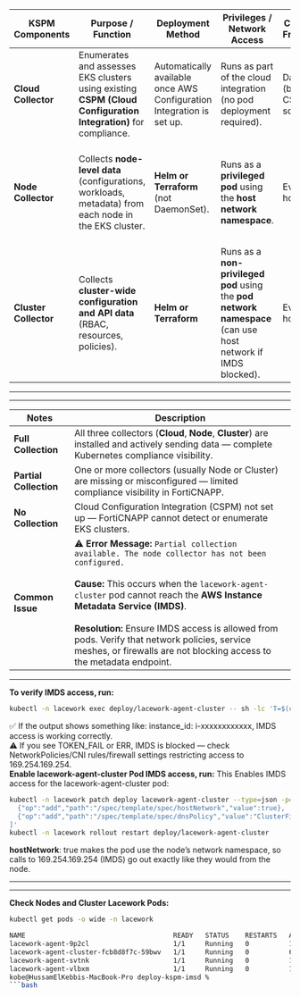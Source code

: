 



| **KSPM Components**         | **Purpose / Function**                                                                                         | **Deployment Method**                                                 | **Privileges / Network Access**                                                                              | **Collection Frequency**        | **Data Sent to FortiCNAPP**             | **Key Requirements / Notes**                                                                                |
| --------------------- | -------------------------------------------------------------------------------------------------------------- | --------------------------------------------------------------------- | ------------------------------------------------------------------------------------------------------------ | ------------------------------- | --------------------------------------- | ----------------------------------------------------------------------------------------------------------- |
| **Cloud Collector**   | Enumerates and assesses EKS clusters using existing **CSPM (Cloud Configuration Integration)** for compliance. | Automatically available once AWS Configuration Integration is set up. | Runs as part of the cloud integration (no pod deployment required).                                          | Daily (based on CSPM schedule). | Within 24 hours of configuration setup. | Requires AWS  Configuration Integration. No additional setup for EKS.                                 |
| **Node Collector**    | Collects **node-level data** (configurations, workloads, metadata) from each node in the EKS cluster.          | **Helm or Terraform** (not DaemonSet).                                | Runs as a **privileged pod** using the **host network namespace**.                                           | Every hour.                     | Within 2 hours of installation.         | Requires access to the **Instance Metadata Service (IMDS)**. Must be deployed on each cluster.              |
| **Cluster Collector** | Collects **cluster-wide configuration and API data** (RBAC, resources, policies).                              | **Helm or Terraform**                                                 | Runs as a **non-privileged pod** using the **pod network namespace** (can use host network if IMDS blocked). | Every 24 hours.                 | Within 2 hours of installation.         | Requires access to both the **Kubernetes API Server** and **IMDS**. If IMDS blocked → *Partial Collection*. |  

------
------

| **Notes**           | **Description**                                                                                                                                                                                                                                                                                                                                                                                               |
| ---------------------- | ------------------------------------------------------------------------------------------------------------------------------------------------------------------------------------------------------------------------------------------------------------------------------------------------------------------------------------------------------------------------------------------------------------- |
| **Full Collection**    | All three collectors (**Cloud**, **Node**, **Cluster**) are installed and actively sending data — complete Kubernetes compliance visibility.                                                                                                                                                                                                                                                                  |
| **Partial Collection** | One or more collectors (usually Node or Cluster) are missing or misconfigured — limited compliance visibility in FortiCNAPP.                                                                                                                                                                                                                                                                                  |
| **No Collection**      | Cloud Configuration Integration (CSPM) not set up — FortiCNAPP cannot detect or enumerate EKS clusters.                                                                                                                                                                                                                                                                                                       |
| **Common Issue**       | ⚠️ **Error Message:** `Partial collection available. The node collector has not been configured.`<br><br>**Cause:** This occurs when the `lacework-agent-cluster` pod cannot reach the **AWS Instance Metadata Service (IMDS)**.<br><br>**Resolution:** Ensure IMDS access is allowed from pods. Verify that network policies, service meshes, or firewalls are not blocking access to the metadata endpoint. |  

------

**To verify IMDS access, run:**
```bash
kubectl -n lacework exec deploy/lacework-agent-cluster -- sh -lc 'T=$(curl -s --connect-timeout 2 -X PUT http://169.254.169.254/latest/api/token -H "X-aws-ec2-metadata-token-ttl-seconds:60" || true); [ -n "$T" ] && { printf "instance_id: "; curl -s --connect-timeout 2 -H "X-aws-ec2-metadata-token: $T" http://169.254.169.254/latest/meta-data/instance-id || echo ERR; } || echo TOKEN_FAIL'
```
✅ If the output shows something like: instance_id: i-xxxxxxxxxxxx, IMDS access is working correctly.  
⚠️ If you see TOKEN_FAIL or ERR, IMDS is blocked — check NetworkPolicies/CNI rules/firewall settings restricting access to 169.254.169.254.  
   **Enable lacework-agent-cluster Pod IMDS access, run:** This Enables IMDS access for the lacework-agent-cluster pod:

```bash
kubectl -n lacework patch deploy lacework-agent-cluster --type=json -p='[
  {"op":"add","path":"/spec/template/spec/hostNetwork","value":true},
  {"op":"add","path":"/spec/template/spec/dnsPolicy","value":"ClusterFirstWithHostNet"}
]'
kubectl -n lacework rollout restart deploy/lacework-agent-cluster
```
**hostNetwork**: true makes the pod use the node’s network namespace, so calls to 169.254.169.254 (IMDS) go out exactly like they would from the node.

-----
-----

**Check Nodes and Cluster Lacework Pods:**
```bash
kubectl get pods -o wide -n lacework

NAME                                     READY   STATUS    RESTARTS   AGE   IP              NODE                  NOMINATED NODE   READINESS GATES
lacework-agent-9p2cl                     1/1     Running   0          18h   172.31.15.1     i-084f64ad869c04a64   <none>           <none>
lacework-agent-cluster-fcb8d8f7c-59bwv   1/1     Running   0          6s    172.31.15.1     i-084f64ad869c04a64   <none>           <none>
lacework-agent-svtnk                     1/1     Running   0          18h   172.31.34.187   i-0c0fa636d2fbd7808   <none>           <none>
lacework-agent-vlbxm                     1/1     Running   0          18h   172.31.15.62    i-08b86b7b9ee759e7a   <none>           <none>
kobe@HussamElKebbis-MacBook-Pro deploy-kspm-imsd % 
```bash
